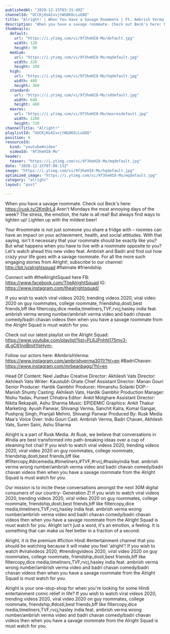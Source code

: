 ```yaml
---
publishedAt: "2020-12-15T03:31:49Z"
channelId: "UCCKjHsAIxvjtWG8KOcLuG8Q"
title: "Alright! | When You Have a Savage Roommate | Ft. Ambrish Verma & Badri Chavan"
description: "When you have a savage roommate. Check out Beck's here: https://rusk.tv/2Km9rL4 \nAren't Mondays the most annoying days of the week? The stress, the emotion, the hate is all real! But always find ways to lighten up! Lighten up with the mildest beer! \n\nYour #roommate is not just someone you share a fridge with – roomies can have an impact on your achievement, health, and social attitudes. With that saying, isn't it necessary that your roommate should be exactly like you? But what happens when you have to live with a roommate opposite to you? Let's watch ahead this new video feat. Ambrish and Badri and find out how crazy your life goes with a savage roommate. For all the more such engaging stories from Alright!, subscribe to our channel: http://bit.ly/alrightsquad\n#flatmate #friendship\n\nConnect with #theAlrightSquad here\nFB: https://www.facebook.com/TheAlrightSquad\nIG: https://www.instagram.com/thealrightsquad/\n\nIf you wish to watch viral videos 2020, trending videos 2020, viral video 2020 on guy roommates, college roommate, friendship,dosti,best friends,bff like filtercopy,dice media,timeliners,TVF,rvcj,hasley india feat. ambrish verma wrong number/ambrish verma video and badri chavan comedy/badri chavan videos then when you have a savage roommate from the Alright Squad is must watch for you.\n\nCheck out our latest playlist on the Alright Squad: https://www.youtube.com/playlist?list=PL6JPnhhI175my3-dLgC61nnBmitYpHym-\n\nFollow our actors here:\n#AmbrishVerma: https://www.instagram.com/ambrishverma3011/?hl=en\n#BadriChavan: https://www.instagram.com/mrbeanbagg/?hl=en\n\nHead Of Content: Neel Jadhav\nCreative Director: Akhilesh Vats\nDirector: Akhilesh Vats\nWriter: Kaustubh Ghate\nChief Assistant Director: Manan Gouri\nSenior Producer: Hardik Gambhir\nProducer: Himanshu Solanki\nDOP:- Manish Shunty\nCasting: Akhilesh Vats, Hardik Gambhir\nProduction Manager: Nishu Yadav, Puneet Chhabra\nEditor: Ankit Motghare\nAssistant Director: Nikita Rekapalli, Ashu Sharma\nMusic: EPIDEMIC\nGraphics: Ankit Thakur\nMarketing: Ayush Panwar, Shivangi Verma, Sanchit Kalra, Komal Gangar, Pushpraj Singh, Pranjali Mehmi, Shivangi Panwar\nProduced By: Rusk Media\nMaa's Voice Over: Indu Gouri\nCast: Ambrish Verma, Badri Chavan, Akhilesh Vats, Suren Saini, Ashu Sharma\n\n\nAlright is a part of Rusk Media. At Rusk, we believe that conversations in #India are best transformed into path-breaking ideas over a cup of steaming hot chai! If you wish to watch viral videos 2020, trending videos 2020, viral video 2020 on guy roommates, college roommate, friendship,dosti,best friends,bff like #filtercopy,#dicemedia,#timeliners,#TVF,#rvcj,#hasleyindia feat. ambrish verma wrong number/ambrish verma video and badri chavan comedy/badri chavan videos then when you have a savage roommate from the Alright Squad is must watch for you.\n\nOur mission is to incite these conversations amongst the next 30M digital consumers of our country- Generation Z! If you wish to watch viral videos 2020, trending videos 2020, viral video 2020 on guy roommates, college roommate, friendship,dosti,best friends,bff like filtercopy,dice media,timeliners,TVF,rvcj,hasley india feat. ambrish verma wrong number/ambrish verma video and badri chavan comedy/badri chavan videos then when you have a savage roommate from the Alright Squad is must watch for you. Alright isn't just a word, it's an emotion, a feeling. It is something that can make us feel better in a fraction of a second.\n\nAlright, it is the premium #fiction Hindi #entertainment channel that you should be watching because it will make you feel 'alright'! If you wish to watch #viralvideos 2020, #trendingvideos 2020, viral video 2020 on guy roommates, college roommate, friendship,dosti,best friends,bff like filtercopy,dice media,timeliners,TVF,rvcj,hasley india feat. ambrish verma wrong number/ambrish verma video and badri chavan comedy/badri chavan videos then when you have a savage roommate from the Alright Squad is must watch for you.\n\nAlright is your one-stop-shop for when you're looking for some Hindi entertainment comic relief in life? If you wish to watch viral videos 2020, trending videos 2020, viral video 2020 on guy roommates, college roommate, friendship,#dosti,best friends,bff like filtercopy,dice media,timeliners,TVF,rvcj,hasley india feat. ambrish verma wrong number/ambrish verma video and badri chavan comedy/badri chavan videos then when you have a savage roommate from the Alright Squad is must watch for you."
thumbnails:
  default:
    url: "https://i.ytimg.com/vi/9f3heHI8-Mo/default.jpg"
    width: 120
    height: 90
  medium:
    url: "https://i.ytimg.com/vi/9f3heHI8-Mo/mqdefault.jpg"
    width: 320
    height: 180
  high:
    url: "https://i.ytimg.com/vi/9f3heHI8-Mo/hqdefault.jpg"
    width: 480
    height: 360
  standard:
    url: "https://i.ytimg.com/vi/9f3heHI8-Mo/sddefault.jpg"
    width: 640
    height: 480
  maxres:
    url: "https://i.ytimg.com/vi/9f3heHI8-Mo/maxresdefault.jpg"
    width: 1280
    height: 720
channelTitle: "Alright!"
playlistId: "UUCKjHsAIxvjtWG8KOcLuG8Q"
position: 6
resourceId:
  kind: "youtube#video"
  videoId: "9f3heHI8-Mo"
header:
  teaser: "https://i.ytimg.com/vi/9f3heHI8-Mo/mqdefault.jpg"
date: "2020-12-15T07:00:13Z"
image: "https://i.ytimg.com/vi/9f3heHI8-Mo/hqdefault.jpg"
optimized_image: "https://i.ytimg.com/vi/9f3heHI8-Mo/mqdefault.jpg"
category: "alright"
layout: "post"

---
```

When you have a savage roommate. Check out Beck's here: https://rusk.tv/2Km9rL4 
Aren't Mondays the most annoying days of the week? The stress, the emotion, the hate is all real! But always find ways to lighten up! Lighten up with the mildest beer! 

Your #roommate is not just someone you share a fridge with – roomies can have an impact on your achievement, health, and social attitudes. With that saying, isn't it necessary that your roommate should be exactly like you? But what happens when you have to live with a roommate opposite to you? Let's watch ahead this new video feat. Ambrish and Badri and find out how crazy your life goes with a savage roommate. For all the more such engaging stories from Alright!, subscribe to our channel: http://bit.ly/alrightsquad
#flatmate #friendship

Connect with #theAlrightSquad here
FB: https://www.facebook.com/TheAlrightSquad
IG: https://www.instagram.com/thealrightsquad/

If you wish to watch viral videos 2020, trending videos 2020, viral video 2020 on guy roommates, college roommate, friendship,dosti,best friends,bff like filtercopy,dice media,timeliners,TVF,rvcj,hasley india feat. ambrish verma wrong number/ambrish verma video and badri chavan comedy/badri chavan videos then when you have a savage roommate from the Alright Squad is must watch for you.

Check out our latest playlist on the Alright Squad: https://www.youtube.com/playlist?list=PL6JPnhhI175my3-dLgC61nnBmitYpHym-

Follow our actors here:
#AmbrishVerma: https://www.instagram.com/ambrishverma3011/?hl=en
#BadriChavan: https://www.instagram.com/mrbeanbagg/?hl=en

Head Of Content: Neel Jadhav
Creative Director: Akhilesh Vats
Director: Akhilesh Vats
Writer: Kaustubh Ghate
Chief Assistant Director: Manan Gouri
Senior Producer: Hardik Gambhir
Producer: Himanshu Solanki
DOP:- Manish Shunty
Casting: Akhilesh Vats, Hardik Gambhir
Production Manager: Nishu Yadav, Puneet Chhabra
Editor: Ankit Motghare
Assistant Director: Nikita Rekapalli, Ashu Sharma
Music: EPIDEMIC
Graphics: Ankit Thakur
Marketing: Ayush Panwar, Shivangi Verma, Sanchit Kalra, Komal Gangar, Pushpraj Singh, Pranjali Mehmi, Shivangi Panwar
Produced By: Rusk Media
Maa's Voice Over: Indu Gouri
Cast: Ambrish Verma, Badri Chavan, Akhilesh Vats, Suren Saini, Ashu Sharma


Alright is a part of Rusk Media. At Rusk, we believe that conversations in #India are best transformed into path-breaking ideas over a cup of steaming hot chai! If you wish to watch viral videos 2020, trending videos 2020, viral video 2020 on guy roommates, college roommate, friendship,dosti,best friends,bff like #filtercopy,#dicemedia,#timeliners,#TVF,#rvcj,#hasleyindia feat. ambrish verma wrong number/ambrish verma video and badri chavan comedy/badri chavan videos then when you have a savage roommate from the Alright Squad is must watch for you.

Our mission is to incite these conversations amongst the next 30M digital consumers of our country- Generation Z! If you wish to watch viral videos 2020, trending videos 2020, viral video 2020 on guy roommates, college roommate, friendship,dosti,best friends,bff like filtercopy,dice media,timeliners,TVF,rvcj,hasley india feat. ambrish verma wrong number/ambrish verma video and badri chavan comedy/badri chavan videos then when you have a savage roommate from the Alright Squad is must watch for you. Alright isn't just a word, it's an emotion, a feeling. It is something that can make us feel better in a fraction of a second.

Alright, it is the premium #fiction Hindi #entertainment channel that you should be watching because it will make you feel 'alright'! If you wish to watch #viralvideos 2020, #trendingvideos 2020, viral video 2020 on guy roommates, college roommate, friendship,dosti,best friends,bff like filtercopy,dice media,timeliners,TVF,rvcj,hasley india feat. ambrish verma wrong number/ambrish verma video and badri chavan comedy/badri chavan videos then when you have a savage roommate from the Alright Squad is must watch for you.

Alright is your one-stop-shop for when you're looking for some Hindi entertainment comic relief in life? If you wish to watch viral videos 2020, trending videos 2020, viral video 2020 on guy roommates, college roommate, friendship,#dosti,best friends,bff like filtercopy,dice media,timeliners,TVF,rvcj,hasley india feat. ambrish verma wrong number/ambrish verma video and badri chavan comedy/badri chavan videos then when you have a savage roommate from the Alright Squad is must watch for you.